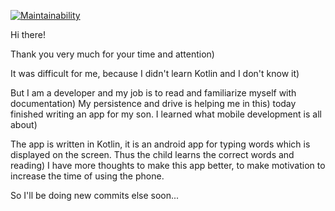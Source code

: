 [![Maintainability](https://api.codeclimate.com/v1/badges/42427a35b678fe7257f3/maintainability)](https://codeclimate.com/github/AntiViruS90/My_Android_Application/maintainability)

Hi there! 

Thank you very much for your time and attention)

It was difficult for me, because I didn't learn Kotlin and I don't know it)

But I am a developer and my job is to read and familiarize myself with documentation)
My persistence and drive is helping me in this) today finished writing an app for my son.
I learned what mobile development is all about)

The app is written in Kotlin, it is an android app for typing words which is displayed on the screen. 
Thus the child learns the correct words and reading) I have more thoughts to make this app better, to make motivation to increase the time of using the phone.

So I'll be doing new commits else soon...
